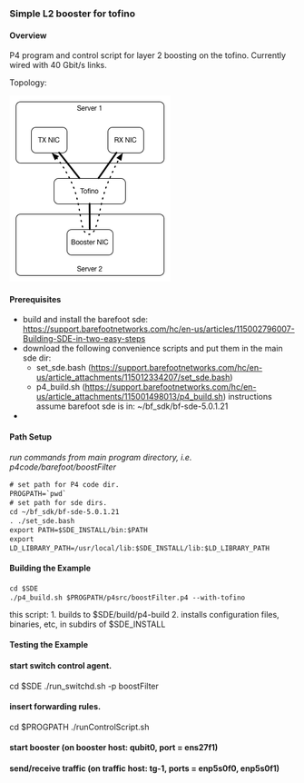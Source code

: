 ### Simple L2 booster for tofino ###

#### Overview ####

P4 program and control script for layer 2 boosting on the tofino. Currently wired with 40 Gbit/s links.

Topology:

![Tofino Filter Topology](./images/boosterconfig.png)


#### Prerequisites ####
- build and install the barefoot sde:
	https://support.barefootnetworks.com/hc/en-us/articles/115002796007-Building-SDE-in-two-easy-steps
- download the following convenience scripts and put them in the main sde dir: 
	- set_sde.bash (https://support.barefootnetworks.com/hc/en-us/article_attachments/115012334207/set_sde.bash)
	- p4_build.sh (https://support.barefootnetworks.com/hc/en-us/article_attachments/115001498013/p4_build.sh)
instructions assume barefoot sde is in: ~/bf_sdk/bf-sde-5.0.1.21
- 

#### Path Setup ####

_run commands from main program directory, i.e. p4code/barefoot/boostFilter_

```
# set path for P4 code dir. 
PROGPATH=`pwd`
# set path for sde dirs.
cd ~/bf_sdk/bf-sde-5.0.1.21
. ./set_sde.bash
export PATH=$SDE_INSTALL/bin:$PATH
export LD_LIBRARY_PATH=/usr/local/lib:$SDE_INSTALL/lib:$LD_LIBRARY_PATH
```
#### Building the Example ####
```
cd $SDE
./p4_build.sh $PROGPATH/p4src/boostFilter.p4 --with-tofino
```
this script:
	1. builds to $SDE/build/p4-build
	2. installs configuration files, binaries, etc, in subdirs of $SDE_INSTALL

#### Testing the Example ####

#### start switch control agent.
cd $SDE
./run_switchd.sh -p  boostFilter

#### insert forwarding rules.
cd $PROGPATH
./runControlScript.sh


#### start booster (on booster host: qubit0, port = ens27f1)
#### send/receive traffic (on traffic host: tg-1, ports = enp5s0f0, enp5s0f1)
